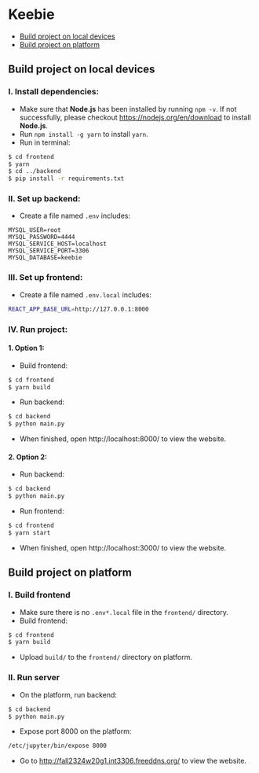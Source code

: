 # Keebie
* [Build project on local devices](#build-project-on-local-devices)
* [Build project on platform](#build-project-on-platform)


## Build project on local devices

### I. Install dependencies:
* Make sure that **Node.js** has been installed by running `npm -v`. If not successfully, please checkout https://nodejs.org/en/download to install **Node.js**.
* Run `npm install -g yarn` to install `yarn`.
* Run in terminal:
```bash
$ cd frontend
$ yarn
$ cd ../backend
$ pip install -r requirements.txt
```

### II. Set up backend:
* Create a file named `.env` includes:
```
MYSQL_USER=root
MYSQL_PASSWORD=4444
MYSQL_SERVICE_HOST=localhost
MYSQL_SERVICE_PORT=3306
MYSQL_DATABASE=keebie
```

### III. Set up frontend:
* Create a file named `.env.local` includes:
```bash
REACT_APP_BASE_URL=http://127.0.0.1:8000
```

### IV. Run project:
#### 1. Option 1:
* Build frontend:
```bash
$ cd frontend
$ yarn build
```
* Run backend:
```bash
$ cd backend
$ python main.py
```
* When finished, open http://localhost:8000/ to view the website.

#### 2. Option 2:
* Run backend:
```bash
$ cd backend
$ python main.py
```
* Run frontend:
```bash
$ cd frontend
$ yarn start
```
* When finished, open http://localhost:3000/ to view the website.

## Build project on platform
### I. Build frontend
* Make sure there is no `.env*.local` file in the `frontend/` directory.
* Build frontend:
```bash
$ cd frontend
$ yarn build
```
* Upload `build/` to the `frontend/` directory on platform.

### II. Run server
* On the platform, run backend:
```bash
$ cd backend
$ python main.py
```
* Expose port 8000 on the platform:
```bash
/etc/jupyter/bin/expose 8000
```
* Go to http://fall2324w20g1.int3306.freeddns.org/ to view the website.


